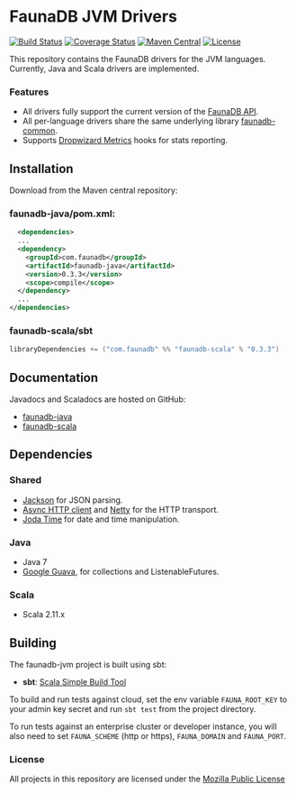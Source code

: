 # FaunaDB JVM Drivers

[![Build Status](https://img.shields.io/travis/faunadb/faunadb-jvm/master.svg?maxAge=21600)](https://travis-ci.org/faunadb/faunadb-jvm)
[![Coverage Status](https://img.shields.io/codecov/c/github/faunadb/faunadb-jvm/master.svg?maxAge=21600)](https://codecov.io/gh/faunadb/faunadb-jvm/branch/master)
[![Maven Central](https://img.shields.io/maven-central/v/com.faunadb/faunadb-common.svg?maxAge=21600)](https://search.maven.org/#search%7Cga%7C1%7Cg%3A%22com.faunadb%22)
[![License](https://img.shields.io/badge/license-MPL_2.0-blue.svg?maxAge=2592000)](https://raw.githubusercontent.com/faunadb/faunadb-jvm/master/LICENSE)

This repository contains the FaunaDB drivers for the JVM languages. Currently, Java and Scala drivers are implemented.

### Features

* All drivers fully support the current version of the [FaunaDB API](https://fauna.com/documentation).
* All per-language drivers share the same underlying library [faunadb-common](./faunadb-common).
* Supports [Dropwizard Metrics](https://dropwizard.github.io/metrics/3.1.0/) hooks for stats reporting.

## Installation

Download from the Maven central repository:

### faunadb-java/pom.xml:

```xml
  <dependencies>
  ...
  <dependency>
    <groupId>com.faunadb</groupId>
    <artifactId>faunadb-java</artifactId>
    <version>0.3.3</version>
    <scope>compile</scope>
  </dependency>
  ...
</dependencies>
```

### faunadb-scala/sbt

```scala
libraryDependencies += ("com.faunadb" %% "faunadb-scala" % "0.3.3")
```

## Documentation

Javadocs and Scaladocs are hosted on GitHub:

* [faunadb-java](http://faunadb.github.io/faunadb-jvm/0.3.3/faunadb-java/api/)
* [faunadb-scala](http://faunadb.github.io/faunadb-jvm/0.3.3/faunadb-scala/api/)

## Dependencies

### Shared

* [Jackson](https://github.com/FasterXML/jackson) for JSON parsing.
* [Async HTTP client](https://github.com/AsyncHttpClient/async-http-client) and [Netty](http://netty.io/) for the HTTP transport.
* [Joda Time](http://www.joda.org/joda-time/) for date and time manipulation.

### Java

* Java 7
* [Google Guava](https://github.com/google/guava), for collections and ListenableFutures.

### Scala

* Scala 2.11.x

## Building

The faunadb-jvm project is built using sbt:

* **sbt**: [Scala Simple Build Tool](http://www.scala-sbt.org/)

To build and run tests against cloud, set the env variable
`FAUNA_ROOT_KEY` to your admin key secret and run `sbt test` from the
project directory.

To run tests against an enterprise cluster or developer instance, you
will also need to set `FAUNA_SCHEME` (http or https), `FAUNA_DOMAIN`
and `FAUNA_PORT`.

### License

All projects in this repository are licensed under the [Mozilla Public License](./LICENSE)
